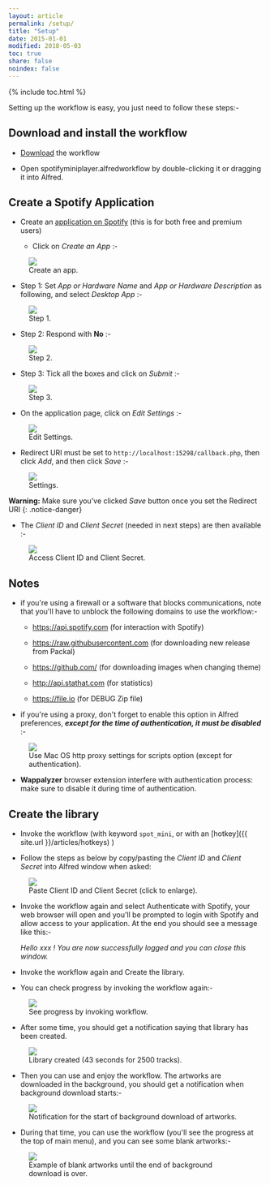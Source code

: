 ```yaml
---
layout: article
permalink: /setup/
title: "Setup"
date: 2015-01-01
modified: 2018-05-03
toc: true
share: false
noindex: false
---
```


{% include toc.html %}

Setting up the workflow is easy, you just need to follow these steps:-

## Download and install the workflow

* [Download](https://github.com/packal/repository/raw/master/com.vdesabou.spotify.mini.player/spotifyminiplayer.alfredworkflow) the workflow

* Open spotifyminiplayer.alfredworkflow by double-clicking it or dragging it into Alfred.

## Create a Spotify Application

* Create an [application on Spotify](https://developer.spotify.com/my-applications) (this is for both free and premium users)

   * Click on *Create an App* :-

<figure>
	<a href="{{ site.url }}/images/setup1.jpg"><img src="{{ site.url }}/images/setup1.jpg"></a>
	<figcaption>Create an app.</figcaption>
</figure>


  * Step 1: Set *App or Hardware Name* and *App or Hardware Description* as following, and select *Desktop App* :-

<figure>
	<a href="{{ site.url }}/images/setup7.jpg"><img src="{{ site.url }}/images/setup7.jpg"></a>
	<figcaption>Step 1.</figcaption>
</figure>

  * Step 2: Respond with **No** :-

<figure>
	<a href="{{ site.url }}/images/setup8.jpg"><img src="{{ site.url }}/images/setup8.jpg"></a>
	<figcaption>Step 2.</figcaption>
</figure>

  * Step 3: Tick all the boxes and click on *Submit* :-

<figure>
	<a href="{{ site.url }}/images/setup9.jpg"><img src="{{ site.url }}/images/setup9.jpg"></a>
	<figcaption>Step 3.</figcaption>
</figure>

  * On the application page, click on *Edit Settings* :-

<figure>
	<a href="{{ site.url }}/images/setup10.jpg"><img src="{{ site.url }}/images/setup10.jpg"></a>
	<figcaption>Edit Settings.</figcaption>
</figure>

  * Redirect URI must be set to `http://localhost:15298/callback.php`, then click *Add*, and then click *Save* :-

<figure>
	<a href="{{ site.url }}/images/setup11.jpg"><img src="{{ site.url }}/images/setup11.jpg"></a>
	<figcaption>Settings.</figcaption>
</figure>


**Warning:** Make sure you've clicked *Save* button once you set the Redirect URI
{: .notice-danger}

  * The *Client ID* and *Client Secret* (needed in next steps) are then available :-

<figure>
	<a href="{{ site.url }}/images/setup12.jpg"><img src="{{ site.url }}/images/setup12.jpg"></a>
	<figcaption>Access Client ID and Client Secret.</figcaption>
</figure>

## Notes

* if you're using a firewall or a software that blocks communications, note that you'll have to unblock the following domains to use the workflow:-

  * https://api.spotify.com (for interaction with Spotify)

  * https://raw.githubusercontent.com (for downloading new release from Packal)

  * https://github.com/ (for downloading images when changing theme)

  * http://api.stathat.com (for statistics)

  * https://file.io (for DEBUG Zip file)

* if you're using a proxy, don't forget to enable this option in Alfred preferences, ***except for the time of authentication, it must be disabled*** :-

<figure>
	<a href="{{ site.url }}/images/setup6.jpg"><img src="{{ site.url }}/images/setup6.jpg"></a>
	<figcaption>Use Mac OS http proxy settings for scripts option (except for authentication).</figcaption>
</figure>

* **Wappalyzer** browser extension interfere with authentication process: make sure to disable it during time of authentication.


## Create the library


* Invoke the workflow (with keyword `spot_mini`, or with an [hotkey]({{ site.url }}/articles/hotkeys) ) 

* Follow the steps as below by copy/pasting the *Client ID* and *Client Secret* into Alfred window when asked:

<figure>
	<a href="{{ site.url }}/images/setup.gif"><img src="{{ site.url }}/images/setup.gif"></a>
	<figcaption>Paste Client ID and Client Secret (click to enlarge).</figcaption>
</figure>


* Invoke the workflow again and select Authenticate with Spotify, your web browser will open and you'll be prompted to login with Spotify and allow access to your application. At the end you should see a message like this:-

    *Hello xxx ! You are now successfully logged and you can close this window.*

* Invoke the workflow again and Create the library.

* You can check progress by invoking the workflow again:-

<figure>
	<img src="{{ site.url }}/images/setup2.jpg">
	<figcaption>See progress by invoking workflow.</figcaption>
</figure>


* After some time, you should get a notification saying that library has been created.

<figure>
	<img src="{{ site.url }}/images/setup3.jpg">
	<figcaption>Library created (43 seconds for 2500 tracks).</figcaption>
</figure>

* Then you can use and enjoy the workflow. The artworks are downloaded in the background, you should get a notification when background download starts:-

<figure>
	<img src="{{ site.url }}/images/setup4.jpg">
	<figcaption>Notification for the start of background download of artworks.</figcaption>
</figure>

* During that time, you can use the workflow (you'll see the progress at the top of main menu), and you can see some blank artworks:-

<figure>
	<img src="{{ site.url }}/images/setup5.jpg">
	<figcaption>Example of blank artworks until the end of background download is over.</figcaption>
</figure>



